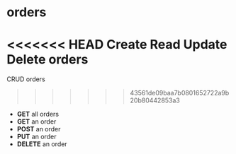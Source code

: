 # orders
<<<<<<< HEAD
Create Read Update Delete orders
=======
CRUD orders
>>>>>>> 43561de09baa7b0801652722a9b20b80442853a3

* **GET** all orders
* **GET** an order
* **POST** an order
* **PUT** an order
* **DELETE** an order
